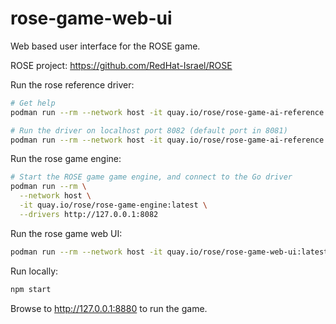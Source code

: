 # rose-game-web-ui
Web based user interface for the ROSE game.

ROSE project: https://github.com/RedHat-Israel/ROSE

Run the rose reference driver:

``` bash
# Get help
podman run --rm --network host -it quay.io/rose/rose-game-ai-reference:latest --help

# Run the driver on localhost port 8082 (default port in 8081)
podman run --rm --network host -it quay.io/rose/rose-game-ai-reference:latest --port 8082
```

Run the rose game engine:

``` bash
# Start the ROSE game game engine, and connect to the Go driver
podman run --rm \
  --network host \
  -it quay.io/rose/rose-game-engine:latest \
  --drivers http://127.0.0.1:8082
```

Run the rose game web UI:

```bash
podman run --rm --network host -it quay.io/rose/rose-game-web-ui:latest
```

Run locally:

```bash
npm start
```

Browse to http://127.0.0.1:8880 to run the game.